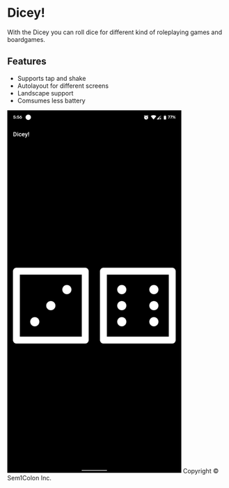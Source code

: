 # Dicey!

With the Dicey you can roll dice for different kind of roleplaying games and boardgames.

## Features
* Supports tap and shake
* Autolayout for different screens
* Landscape support
* Comsumes less battery

<img src="https://github.com/sem1colon/Images/blob/master/Screenshot_20201011-175604.png"  width="400">
Copyright © Sem1Colon Inc.
